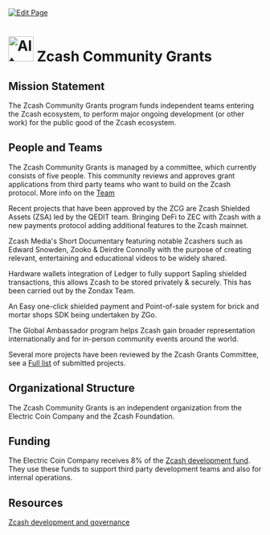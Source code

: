 <a href="https://github.com/henryquincy/zechub/edit/main/site/Zcash_Organizations/Zcash_Community_Grants.md" target="_blank">
  <img src="https://img.shields.io/badge/Edit-blue" alt="Edit Page"/>
</a>

# <img src="https://i.ibb.co/870wzGW/image-2024-02-03-165944364.png" alt="Alt Text" width="50"/>  Zcash Community Grants

## Mission Statement

The Zcash Community Grants program funds independent teams entering the Zcash ecosystem, to perform major ongoing development (or other work) for the public good of the Zcash ecosystem. 

## People and Teams

The Zcash Community Grants is managed by a committee, which currently consists of five people. This community reviews and approves grant applications from third party teams who want to build on the Zcash protocol. More info on the [Team](https://zcashcommunitygrants.org/committee/)

Recent projects that have been approved by the ZCG are Zcash Shielded Assets (ZSA)  led by the QEDIT team. Bringing DeFi to ZEC with Zcash with a new payments protocol adding additional features to the Zcash mainnet. 

Zcash Media's Short Documentary featuring notable Zcashers such as Edward Snowden, Zooko & Deirdre Connolly with the purpose of creating relevant, entertaining and educational videos to be widely shared. 

Hardware wallets integration of Ledger to fully support Sapling shielded transactions, this allows Zcash to be stored privately & securely. This has been carried out by the Zondax Team. 

An Easy one-click shielded payment and Point-of-sale system for brick and mortar shops SDK being undertaken by ZGo. 

The Global Ambassador program helps Zcash gain broader representation internationally and for in-person community events around the world. 

Several more projects have been reviewed by the Zcash Grants Committee, see a [Full list](https://zcashgrants.org/gallery/25215916-53ea-4041-a3b2-6d00c487917d) of submitted projects.

## Organizational Structure

The Zcash Community Grants is an independent organization from the Electric Coin Company and the Zcash Foundation. 

## Funding

The Electric Coin Company receives 8% of the [Zcash development fund](https://zips.z.cash/zip-1014). They use these funds to support third party development teams and also for internal operations.

## Resources

[Zcash development and governance](https://z.cash/zcash-development-and-governance/)

